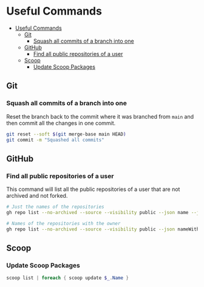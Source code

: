 # Useful Commands

- [Useful Commands](#useful-commands)
  - [Git](#git)
    - [Squash all commits of a branch into one](#squash-all-commits-of-a-branch-into-one)
  - [GitHub](#github)
    - [Find all public repositories of a user](#find-all-public-repositories-of-a-user)
  - [Scoop](#scoop)
    - [Update Scoop Packages](#update-scoop-packages)

## Git

### Squash all commits of a branch into one

Reset the branch back to the commit where it was branched from `main` and then commit all the changes in one commit.

```bash
git reset --soft $(git merge-base main HEAD)
git commit -m "Squashed all commits"
```

## GitHub

### Find all public repositories of a user

This command will list all the public repositories of a user that are not archived and not forked.

```bash
# Just the names of the repositories
gh repo list --no-archived --source --visibility public --json name --jq '.[].name'
```

```bash
# Names of the repositories with the owner
gh repo list --no-archived --source --visibility public --json nameWithOwner --jq '.[].nameWithOwner'
```

## Scoop

### Update Scoop Packages

```powershell
scoop list | foreach { scoop update $_.Name }
```
